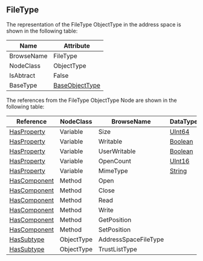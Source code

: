 <!-- objecttype -->
## FileType
The representation of the FileType ObjectType in the address space is shown in the following table:  

|Name|Attribute|
|---|---|
|BrowseName|FileType|
|NodeClass|ObjectType|
|IsAbtract|False|
|BaseType|[BaseObjectType](../../../Part5/ObjectTypes/BaseObjectType/readme.md)|

The references from the FileType ObjectType Node are shown in the following table:  

|Reference|NodeClass|BrowseName|DataType|TypeDefinition|ModellingRule|
|---|---|---|---|---|---|
|[HasProperty](../../../Part3/ReferenceTypes/HasProperty/readme.md)|Variable|Size|[UInt64](../../../Part3/DataTypes/UInt64/readme.md)|[PropertyType](../../Part5/VariableTypes/PropertyType/readme.md)|[Mandatory](../../Objects/Mandatory/readme.md)|
|[HasProperty](../../../Part3/ReferenceTypes/HasProperty/readme.md)|Variable|Writable|[Boolean](../../../Part3/DataTypes/Boolean/readme.md)|[PropertyType](../../Part5/VariableTypes/PropertyType/readme.md)|[Mandatory](../../Objects/Mandatory/readme.md)|
|[HasProperty](../../../Part3/ReferenceTypes/HasProperty/readme.md)|Variable|UserWritable|[Boolean](../../../Part3/DataTypes/Boolean/readme.md)|[PropertyType](../../Part5/VariableTypes/PropertyType/readme.md)|[Mandatory](../../Objects/Mandatory/readme.md)|
|[HasProperty](../../../Part3/ReferenceTypes/HasProperty/readme.md)|Variable|OpenCount|[UInt16](../../../Part3/DataTypes/UInt16/readme.md)|[PropertyType](../../Part5/VariableTypes/PropertyType/readme.md)|[Mandatory](../../Objects/Mandatory/readme.md)|
|[HasProperty](../../../Part3/ReferenceTypes/HasProperty/readme.md)|Variable|MimeType|[String](../../../Part3/DataTypes/String/readme.md)|[PropertyType](../../Part5/VariableTypes/PropertyType/readme.md)|[Optional](../../Objects/Optional/readme.md)|
|[HasComponent](../../../Part3/ReferenceTypes/HasComponent/readme.md)|Method|Open|||[Mandatory](../../Objects/Mandatory/readme.md)|
|[HasComponent](../../../Part3/ReferenceTypes/HasComponent/readme.md)|Method|Close|||[Mandatory](../../Objects/Mandatory/readme.md)|
|[HasComponent](../../../Part3/ReferenceTypes/HasComponent/readme.md)|Method|Read|||[Mandatory](../../Objects/Mandatory/readme.md)|
|[HasComponent](../../../Part3/ReferenceTypes/HasComponent/readme.md)|Method|Write|||[Mandatory](../../Objects/Mandatory/readme.md)|
|[HasComponent](../../../Part3/ReferenceTypes/HasComponent/readme.md)|Method|GetPosition|||[Mandatory](../../Objects/Mandatory/readme.md)|
|[HasComponent](../../../Part3/ReferenceTypes/HasComponent/readme.md)|Method|SetPosition|||[Mandatory](../../Objects/Mandatory/readme.md)|
|[HasSubtype](../../../Part3/ReferenceTypes/HasSubtype/readme.md)|ObjectType|AddressSpaceFileType||||
|[HasSubtype](../../../Part3/ReferenceTypes/HasSubtype/readme.md)|ObjectType|TrustListType||||

